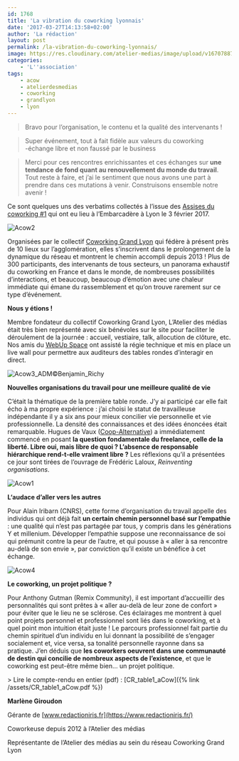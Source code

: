 ```yaml
---
id: 1768
title: 'La vibration du coworking lyonnais'
date: '2017-03-27T14:13:58+02:00'
author: 'La rédaction'
layout: post
permalink: /la-vibration-du-coworking-lyonnais/
image: https://res.cloudinary.com/atelier-medias/image/upload/v1670788774/blog/bjethr5f3n9etl9o1vzs.jpg
categories:
    - 'L''association'
tags:
    - acow
    - atelierdesmedias
    - coworking
    - grandlyon
    - lyon
---
```


> Bravo pour l’organisation, le contenu et la qualité des intervenants !

> Super événement, tout à fait fidèle aux valeurs du coworking -échange libre et non faussé par le business

> Merci pour ces rencontres enrichissantes et ces échanges sur **une tendance de fond quant au renouvellement du monde du travail**. Tout reste à faire, et j’ai le sentiment que nous avons une part à prendre dans ces mutations à venir. Construisons ensemble notre avenir !

Ce sont quelques uns des verbatims collectés à l’issue des [Assises du coworking #1](https://www.assisesducoworking.fr/) qui ont eu lieu à l’Embarcadère à Lyon le 3 février 2017.

<img src="https://res.cloudinary.com/atelier-medias/image/upload/v1670788774/blog/bjethr5f3n9etl9o1vzs.jpg" alt="Acow2">

Organisées par le collectif [Coworking Grand Lyon](https://coworking.grandlyon.com/) qui fédère à présent près de 10 lieux sur l’agglomération, elles s’inscrivent dans le prolongement de la dynamique du réseau et montrent le chemin accompli depuis 2013 ! Plus de 300 participants, des intervenants de tous secteurs, un panorama exhaustif du coworking en France et dans le monde, de nombreuses possibilités d’interactions, et beaucoup, beaucoup d’émotion avec une chaleur immédiate qui émane du rassemblement et qu’on trouve rarement sur ce type d’événement.

**Nous y étions !**

Membre fondateur du collectif Coworking Grand Lyon, L’Atelier des médias était très bien représenté avec six bénévoles sur le site pour faciliter le déroulement de la journée : accueil, vestiaire, talk, allocution de clôture, etc. Nos amis du [WebUp Space](https://www.webup.space/) ont assisté la régie technique et mis en place un live wall pour permettre aux auditeurs des tables rondes d’interagir en direct.

<img src="https://res.cloudinary.com/atelier-medias/image/upload/v1670788776/blog/bejt8vplexs7us0gx5uz.jpg" alt="Acow3_ADM©Benjamin_Richy">

**Nouvelles organisations du travail pour une meilleure qualité de vie**

C’était la thématique de la première table ronde. J’y ai participé car elle fait écho à ma propre expérience : j’ai choisi le statut de travailleuse indépendante il y a six ans pour mieux concilier vie personnelle et vie professionnelle. La densité des connaissances et des idées énoncées était remarquable. Hugues de Vaux ([Coop-Alternative](https://coop-alternatives.fr/)) a immédiatement commencé en posant **la question fondamentale du freelance, celle de la liberté. Libre oui, mais libre de quoi ? L’absence de responsable hiérarchique rend-t-elle vraiment libre ?** Les réflexions qu’il a présentées ce jour sont tirées de l’ouvrage de Frédéric Laloux, *Reinventing organisations*.

<img src="https://res.cloudinary.com/atelier-medias/image/upload/v1670788777/blog/dzzzvoeeyvb7ynowaviu.jpg" alt="Acow1">

**L‘audace d’aller vers les autres**

Pour Alain Iribarn (CNRS), cette forme d’organisation du travail appelle des individus qui ont déjà fait **un certain chemin personnel basé sur l’empathie** : une qualité qui n’est pas partagée par tous, y compris dans les générations Y et millenium. Développer l’empathie suppose une reconnaissance de soi qui prémunit contre la peur de l’autre, et qui pousse à « aller à sa rencontre au-delà de son envie », par conviction qu’il existe un bénéfice à cet échange.

<img src="https://res.cloudinary.com/atelier-medias/image/upload/v1670788779/blog/kxyiw04h8riqcqc7gmvb.jpg" alt="Acow4">

**Le coworking, un projet politique ?**

Pour Anthony Gutman (Remix Community), il est important d’accueillir des personnalités qui sont prêtes à « aller au-delà de leur zone de confort » pour éviter que le lieu ne se sclérose. Ces éclairages me montrent à quel point projets personnel et professionnel sont liés dans le coworking, et à quel point mon intuition était juste ! Le parcours professionnel fait partie du chemin spirituel d’un individu en lui donnant la possibilité de s’engager socialement et, vice versa, sa tonalité personnelle rayonne dans sa pratique. J’en déduis que **les coworkers oeuvrent dans une communauté de destin qui concilie de nombreux aspects de l’existence**, et que le coworking est peut-être même bien… un projet politique.

&gt; Lire le compte-rendu en entier (pdf) : [CR\_table1\_aCow]({% link /assets/CR_table1_aCow.pdf %})

**Marlène Giroudon**

Gérante de [www.redactioniris.fr](https://www.redactioniris.fr/)

Coworkeuse depuis 2012 à l’Atelier des médias

Représentante de l’Atelier des médias au sein du réseau Coworking Grand Lyon
